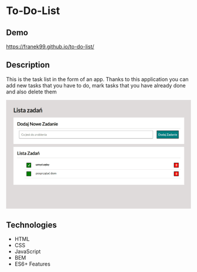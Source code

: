 # To-Do-List

## Demo
https://franek99.github.io/to-do-list/
## Description
This is the task list in the form of an app. Thanks to this application you can add new tasks that you have to do, mark tasks that you have already done and also delete them 

![Website](images/Animation.gif)

## Technologies
- HTML
- CSS
- JavaScript
- BEM
- ES6+ Features
